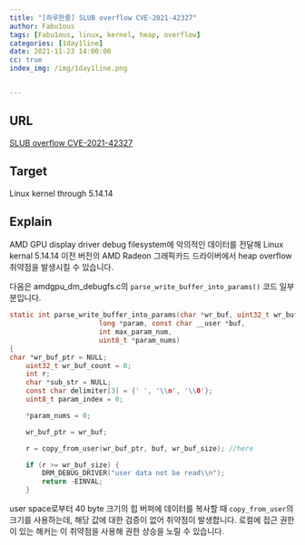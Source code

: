```yaml
---
title: "[하루한줄] SLUB overflow CVE-2021-42327"
author: Fabu1ous
tags: [Fabu1ous, linux, kernel, heap, overflow]
categories: [1day1line]
date: 2021-11-23 14:00:00
cc: true
index_img: /img/1day1line.png


---
```




## URL

[SLUB overflow CVE-2021-42327](https://docfate111.github.io/blog/securityresearch/2021/11/08/SLUBoverflow.html)



## **Target**

Linux kernel through 5.14.14



## **Explain**

AMD GPU display driver debug filesystem에 악의적인 데이터를 전달해 Linux kernal 5.14.14 이전 버전의 AMD Radeon 그래픽카드 드라이버에서 heap overflow 취약점을 발생시킬 수 있습니다.

다음은 amdgpu_dm_debugfs.c의 `parse_write_buffer_into_params()` 코드 일부분입니다.

```c
static int parse_write_buffer_into_params(char *wr_buf, uint32_t wr_buf_size,
					  long *param, const char __user *buf,
					  int max_param_num,
					  uint8_t *param_nums)
{
char *wr_buf_ptr = NULL;
	uint32_t wr_buf_count = 0;
	int r;
	char *sub_str = NULL;
	const char delimiter[3] = {' ', '\\n', '\\0'};
	uint8_t param_index = 0;

	*param_nums = 0;

	wr_buf_ptr = wr_buf;

	r = copy_from_user(wr_buf_ptr, buf, wr_buf_size); //here

	if (r >= wr_buf_size) {
		DRM_DEBUG_DRIVER("user data not be read\\n");
		return -EINVAL;
	}
```

user space로부터 40 byte 크기의 힙 버퍼에 데이터를 복사할 때 `copy_from_user`의 크기를 사용하는데, 해당 값에 대한 검증이 없어 취약점이 발생합니다. 로컬에 접근 권한이 있는 해커는 이 취약점을 사용해 권한 상승을 노릴 수 있습니다.